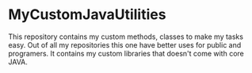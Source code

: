 # MyCustomJavaUtilities
This repository contains my custom methods, classes to make my tasks easy.
Out of all my repositories this one have better uses for public and programers. It contains my custom libraries that doesn't come with core JAVA. 
